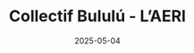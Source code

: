 ---
title: "Collectif Bululú -  L’AERI"
date: "2025-05-04"
time: "18:00"
location: "57 rue Etienne Marcel 93048, Montreuil."
weight: 1
---